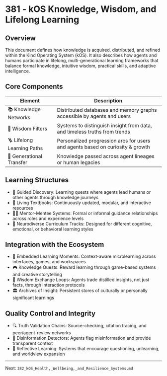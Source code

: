 # 381 - kOS Knowledge, Wisdom, and Lifelong Learning

## Overview
This document defines how knowledge is acquired, distributed, and refined within the Kind Operating System (kOS). It also describes how agents and humans participate in lifelong, multi-generational learning frameworks that balance formal knowledge, intuitive wisdom, practical skills, and adaptive intelligence.

## Core Components
| Element                   | Description                                                                      |
|---------------------------|----------------------------------------------------------------------------------|
| 📚 Knowledge Networks        | Distributed databases and memory graphs accessible by agents and users          |
| 🧠 Wisdom Filters           | Systems to distinguish insight from data, and timeless truths from trends        |
| 🪜 Lifelong Learning Paths   | Personalized progression arcs for users and agents based on curiosity & growth   |
| 🧬 Generational Transfer     | Knowledge passed across agent lineages or human legacies                        |

## Learning Structures
- 🧭 Guided Discovery: Learning quests where agents lead humans or other agents through knowledge journeys
- 📖 Living Textbooks: Continuously updated, modular, and interactive resources
- 🧑‍🏫 Mentor-Mentee Systems: Formal or informal guidance relationships across roles and experience levels
- 🧠 Neurodiverse Curriculum Tracks: Designed for different cognitive, emotional, or behavioral learning styles

## Integration with the Ecosystem
- 🧩 Embedded Learning Moments: Context-aware microlearning across interfaces, games, and workspaces
- 🎮 Knowledge Quests: Reward learning through game-based systems and creative storytelling
- 🔄 Wisdom Exchange Loops: Agents trade distilled insights, not just facts, through interaction protocols
- 🏛️ Archives of Insight: Persistent stores of culturally or personally significant learnings

## Quality Control and Integrity
- 🔍 Truth Validation Chains: Source-checking, citation tracing, and peer/agent-review networks
- 🚨 Disinformation Detectors: Agents flag misinformation and provide transparent context
- 🧿 Reflective Learning: Systems that encourage questioning, unlearning, and worldview expansion

---
Next: `382_kOS_Health,_Wellbeing,_and_Resilience_Systems.md`

